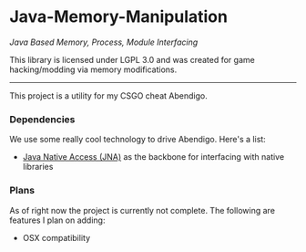 # Java-Memory-Manipulation
_Java Based Memory, Process, Module Interfacing_

This library is licensed under LGPL 3.0 and was created for game hacking/modding via memory modifications.

---

This project is a utility for my CSGO cheat Abendigo.

### Dependencies

We use some really cool technology to drive Abendigo. Here's a list:

- [Java Native Access (JNA)](https://github.com/java-native-access/jna) as the backbone for interfacing with native libraries

### Plans

As of right now the project is currently not complete. The following are features I plan on adding:
 - OSX compatibility